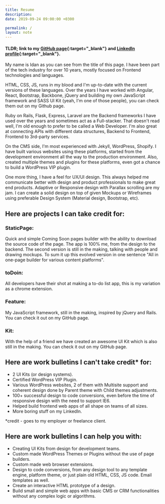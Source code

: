 ```yaml
---
title: Resume
description:
date: 2019-09-24 09:00:00 +0300

permalink: /
layout: note
---
```


#### TLDR; link to my [GitHub page](https://github.com/idangoldman){:target="_blank"} and [LinkedIn profile](https://linkedin.com/in/idangoldman/){:target="_blank"}.

My name is Idan as you can see from the title of this page. I have been part of the tech industry for over 10 years, mostly focused on Frontend technologies and languages.

HTML, CSS, JS, runs in my blood and I'm up-to-date with the current versions of these languages. Over the years I have worked with Angular, React, Bootstrap, Backbone, jQuery and building my own JavaScript framework and SASS UI Kit (yeah, I'm one of those people), you can check them out on my Github page.

Ruby on Rails, Flask, Express, Laravel are the Backend frameworks I have used over the years and sometimes act as a Full-stacker. That doesn't read well, I'm old enough to prefer to be called a Web Developer. I'm also great at connecting APIs with different data structures, Backend to Frontend, Frontend to 3rd-party services.

On the CMS side, I'm most experienced with Jekyll, WordPress, Shopify. I have built various websites using these platforms, started from the development environment all the way to the production environment. Also, created multiple themes and plugins for these platforms, even got a chance to build a WordPress VIP plugin.

One more thing, I have a feel for UX/UI design. This always helped me communicate better with design and product professionals to make great end products. Adaptive or Responsive design with Parallax scrolling are my jam. I can create a solid design on top of given Mockups or Wireframes using preferable Design System (Material design, Bootstrap, etc).


## Here are projects I can take credit for:

### StaticPage:
Quick and simple Coming Soon pages builder with the ability to download the source code of the page. The app is 100% me, from the design to the backend. The second version is still in the making, talking with people and drawing mockups. To sum it up this evolved version in one sentence "All in one-page builder for various content platforms".

### toDoin:
All developers have their shot at making a to-do list app, this is my variation as a chrome extension.

### Feature:
My JavaScript framework, still in the making, inspired by jQuery and Rails. You can check it out on my GitHub page.

### Kit:
With the help of a friend we have created an awesome UI Kit which is also still in the making. You can check it out on my GitHub page.


## Here are work bulletins I can't take credit* for:

- 2 UI Kits (or design systems).
- Certified WordPress VIP Plugin.
- Various WordPress websites, 2 of them with Multisite support and coherent design done by Parent theme with Child themes adjustments.
- 100+ successful design to code conversions, even before the time of responsive design with the need to support IE6.
- Helped build frontend web apps of all shape on teams of all sizes.
- More boring stuff on my LinkedIn.

*credit - goes to my employer or freelance client.

## Here are work bulletins I can help you with:

- Creating UI Kits from design for development teams.
- Custom made WordPress Themes or Plugins without the use of page builders.
- Custom made web browser extensions.
- Design to code conversions, from any design tool to any template engine, platform theme, or just plain old HTML, CSS, JS code. Email templates as well.
- Create an interactive HTML prototype of a design.
- Build small and simple web apps with basic CMS or CRM functionalities without any complex logic or algorithms.
